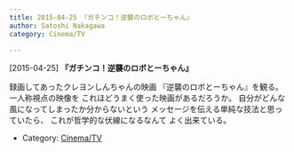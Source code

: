 ```yaml
---
title: 2015-04-25 『ガチンコ！逆襲のロボとーちゃん』
author: Satoshi Nakagawa
category: Cinema/TV

---
```


[2015-04-25] **『ガチンコ！逆襲のロボとーちゃん』** 

 録画してあったクレヨンしんちゃんの映画
『逆襲のロボとーちゃん』を観る。
一人称視点の映像を
これほどうまく使った映画があるだろうか。
自分がどんな風になってしまったか分からないという
メッセージを伝える単純な技法と思っていたら、
これが哲学的な伏線になるなんて
よく出来ている。

- Category: [Cinema/TV](https://merapano.github.io/categories.html#Cinema/TV)

